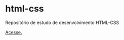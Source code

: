 # html-css
 Repositório de estudo de desenvolvimento HTML-CSS
 <p><a href="https://reuelsilva.github.io/html-css/desafios/d005/index.html" target="_self">Acesse.</a></p>
